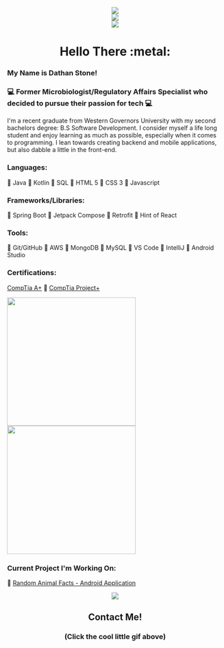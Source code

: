 <div id="header" align="center">
    <img src="https://media.giphy.com/media/vzO0Vc8b2VBLi/giphy.gif">
    <div id="badges">
        <a href = "https://www.devstone.io">
            <img src="https://img.shields.io/badge/Portfolio-DevStone-blue?style=for-the-badge&logo=appveyor">
        </a>
    </div>
</div>

<div align="center">
    <img src="https://komarev.com/ghpvc/?username=DathanStoneDev">
</div>

<div align="center">
    <h1> Hello There :metal: </h1>
</div>

### My Name is Dathan Stone!

### :computer: Former Microbiologist/Regulatory Affairs Specialist who decided to pursue their passion for tech :computer:

I'm a recent graduate from Western Governors University with my second bachelors degree: B.S Software Development. I consider myself a life long student and enjoy learning as much as possible, especially when it comes to programming. I lean towards creating backend and mobile applications, but also dabble a little in the front-end.

### Languages:
 :small_blue_diamond: Java
 :small_blue_diamond: Kotlin
 :small_blue_diamond: SQL
 :small_blue_diamond: HTML 5
 :small_blue_diamond: CSS 3
 :small_blue_diamond: Javascript

 
### Frameworks/Libraries:
:small_blue_diamond: Spring Boot
:small_blue_diamond: Jetpack Compose
:small_blue_diamond: Retrofit
:small_blue_diamond: Hint of React

### Tools:
 :small_blue_diamond: Git/GitHub
 :small_blue_diamond: AWS
 :small_blue_diamond: MongoDB
 :small_blue_diamond: MySQL
 :small_blue_diamond: VS Code
 :small_blue_diamond: IntelliJ
 :small_blue_diamond: Android Studio
 
 ### Certifications:
 [CompTia A+](https://www.credly.com/badges/3470fd88-7451-4db2-9d93-bd4fac1efbb3/public_url)   :small_blue_diamond:   [CompTia Project+](https://www.credly.com/badges/cbe349cd-239b-4356-b59a-a33f9971e058/public_url)
 
<img src = "https://user-images.githubusercontent.com/73630546/184453853-5120a36a-7994-4411-a50d-e482e571f876.png" width="300" height="300">              <img src = "https://user-images.githubusercontent.com/73630546/184454017-a64f9abf-ce7a-418b-aa7d-dbb309126257.png" width="300" height="300">
 
 
 ### Current Project I'm Working On:
 :small_blue_diamond: <a href="https://github.com/DathanStoneDev/Random-Animal-Facts">Random Animal Facts - Android Application</a>

<div id="contact" align="center">
    <a href = "https://www.devstone.io/#contact-section">
        <img src = "https://media.giphy.com/media/8ZcdwzxoFi1SilItlT/giphy.gif"> 
    </a>
    <h2>Contact Me!</h2>
    <h3>(Click the cool little gif above)</h3>
</div>





